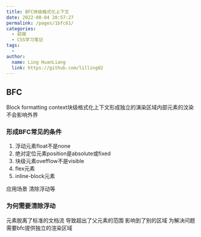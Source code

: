 ```yaml
---
title: BFC块级格式化上下文
date: 2022-08-04 20:57:27
permalink: /pages/1bfc61/
categories:
  - 前端
  - CSS学习笔记
tags:
  - 
author: 
  name: Ling HuanLiang
  link: https://github.com/lilling02
---
```

## BFC

Block formatting context块级格式化上下文形成独立的演染区域内部元素的汶染不会影响外界

### 形成BFC常见的条件

1. 浮动元素float不是none
2. 绝对定位元素position是absolute或fixed
3. 块级元素ovefflow不是visible
4. flex元素
5. inline-block元素

应用场景
  清除浮动等

### 为何需要清除浮动

元素脱离了标准的文档流 导致超出了父元素的范围
影响到了别的区域 为解决问题需要bfc提供独立的渲染区域
